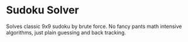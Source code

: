 Sudoku Solver
=============

Solves classic 9x9 sudoku by brute force. No fancy pants math intensive algorithms, just plain guessing and back tracking.